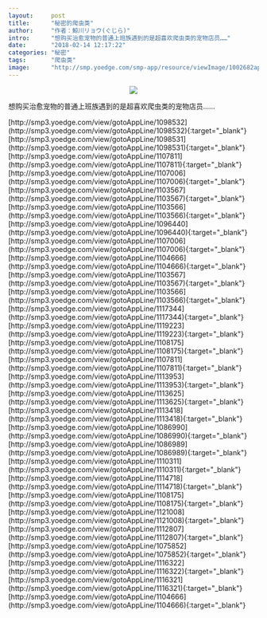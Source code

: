 ```yaml
---
layout:     post
title:      "秘密的爬虫类"
author:     "作者：鯨川リョウ(ぐじら)"
intro:      "想购买治愈宠物的普通上班族遇到的是超喜欢爬虫类的宠物店员……"
date:       "2018-02-14 12:17:22"
categories: "秘密"
tags:       "爬虫类"
image:      "http://smp.yoedge.com/smp-app/resource/viewImage/1002682appline.png"
---
```

<div style="text-align: center">
<p><img src="http://smp.yoedge.com/smp-app/resource/viewImage/1002682appline.png"/></p>
</div>
<p class="post-meta">
<span>想购买治愈宠物的普通上班族遇到的是超喜欢爬虫类的宠物店员……</span>
</p>
[http://smp3.yoedge.com/view/gotoAppLine/1098532](http://smp3.yoedge.com/view/gotoAppLine/1098532){:target="_blank"}
[http://smp3.yoedge.com/view/gotoAppLine/1098531](http://smp3.yoedge.com/view/gotoAppLine/1098531){:target="_blank"}
[http://smp3.yoedge.com/view/gotoAppLine/1107811](http://smp3.yoedge.com/view/gotoAppLine/1107811){:target="_blank"}
[http://smp3.yoedge.com/view/gotoAppLine/1107006](http://smp3.yoedge.com/view/gotoAppLine/1107006){:target="_blank"}
[http://smp3.yoedge.com/view/gotoAppLine/1103567](http://smp3.yoedge.com/view/gotoAppLine/1103567){:target="_blank"}
[http://smp3.yoedge.com/view/gotoAppLine/1103566](http://smp3.yoedge.com/view/gotoAppLine/1103566){:target="_blank"}
[http://smp3.yoedge.com/view/gotoAppLine/1096440](http://smp3.yoedge.com/view/gotoAppLine/1096440){:target="_blank"}
[http://smp3.yoedge.com/view/gotoAppLine/1107006](http://smp3.yoedge.com/view/gotoAppLine/1107006){:target="_blank"}
[http://smp3.yoedge.com/view/gotoAppLine/1104666](http://smp3.yoedge.com/view/gotoAppLine/1104666){:target="_blank"}
[http://smp3.yoedge.com/view/gotoAppLine/1103567](http://smp3.yoedge.com/view/gotoAppLine/1103567){:target="_blank"}
[http://smp3.yoedge.com/view/gotoAppLine/1103566](http://smp3.yoedge.com/view/gotoAppLine/1103566){:target="_blank"}
[http://smp3.yoedge.com/view/gotoAppLine/1117344](http://smp3.yoedge.com/view/gotoAppLine/1117344){:target="_blank"}
[http://smp3.yoedge.com/view/gotoAppLine/1119223](http://smp3.yoedge.com/view/gotoAppLine/1119223){:target="_blank"}
[http://smp3.yoedge.com/view/gotoAppLine/1108175](http://smp3.yoedge.com/view/gotoAppLine/1108175){:target="_blank"}
[http://smp3.yoedge.com/view/gotoAppLine/1107811](http://smp3.yoedge.com/view/gotoAppLine/1107811){:target="_blank"}
[http://smp3.yoedge.com/view/gotoAppLine/1113953](http://smp3.yoedge.com/view/gotoAppLine/1113953){:target="_blank"}
[http://smp3.yoedge.com/view/gotoAppLine/1113625](http://smp3.yoedge.com/view/gotoAppLine/1113625){:target="_blank"}
[http://smp3.yoedge.com/view/gotoAppLine/1113418](http://smp3.yoedge.com/view/gotoAppLine/1113418){:target="_blank"}
[http://smp3.yoedge.com/view/gotoAppLine/1086990](http://smp3.yoedge.com/view/gotoAppLine/1086990){:target="_blank"}
[http://smp3.yoedge.com/view/gotoAppLine/1086989](http://smp3.yoedge.com/view/gotoAppLine/1086989){:target="_blank"}
[http://smp3.yoedge.com/view/gotoAppLine/1110311](http://smp3.yoedge.com/view/gotoAppLine/1110311){:target="_blank"}
[http://smp3.yoedge.com/view/gotoAppLine/1114718](http://smp3.yoedge.com/view/gotoAppLine/1114718){:target="_blank"}
[http://smp3.yoedge.com/view/gotoAppLine/1108175](http://smp3.yoedge.com/view/gotoAppLine/1108175){:target="_blank"}
[http://smp3.yoedge.com/view/gotoAppLine/1121008](http://smp3.yoedge.com/view/gotoAppLine/1121008){:target="_blank"}
[http://smp3.yoedge.com/view/gotoAppLine/1112807](http://smp3.yoedge.com/view/gotoAppLine/1112807){:target="_blank"}
[http://smp3.yoedge.com/view/gotoAppLine/1075852](http://smp3.yoedge.com/view/gotoAppLine/1075852){:target="_blank"}
[http://smp3.yoedge.com/view/gotoAppLine/1116322](http://smp3.yoedge.com/view/gotoAppLine/1116322){:target="_blank"}
[http://smp3.yoedge.com/view/gotoAppLine/1116321](http://smp3.yoedge.com/view/gotoAppLine/1116321){:target="_blank"}
[http://smp3.yoedge.com/view/gotoAppLine/1104666](http://smp3.yoedge.com/view/gotoAppLine/1104666){:target="_blank"}


